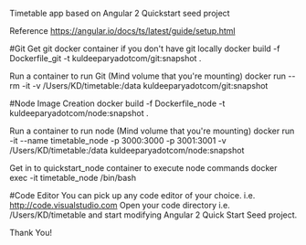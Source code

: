 Timetable app based on Angular 2 Quickstart seed project

Reference
https://angular.io/docs/ts/latest/guide/setup.html

#Git
Get git docker container if you don't have git locally
docker build -f Dockerfile_git -t kuldeeparyadotcom/git:snapshot .

Run a container to run Git (Mind volume that you're mounting)
docker run --rm -it -v /Users/KD/timetable:/data kuldeeparyadotcom/git:snapshot

#Node
Image Creation
docker build -f Dockerfile_node -t kuldeeparyadotcom/node:snapshot .

Run a container to run node (Mind volume that you're mounting)
docker run -it --name timetable_node -p 3000:3000 -p 3001:3001  -v /Users/KD/timetable:/data kuldeeparyadotcom/node:snapshot

Get in to quickstart_node container to execute node commands
docker exec -it timetable_node /bin/bash

#Code Editor
You can pick up any code editor of your choice.
i.e. http://code.visualstudio.com
Open your code directory i.e. /Users/KD/timetable and start modifying Angular 2 Quick Start Seed project.

Thank You!

